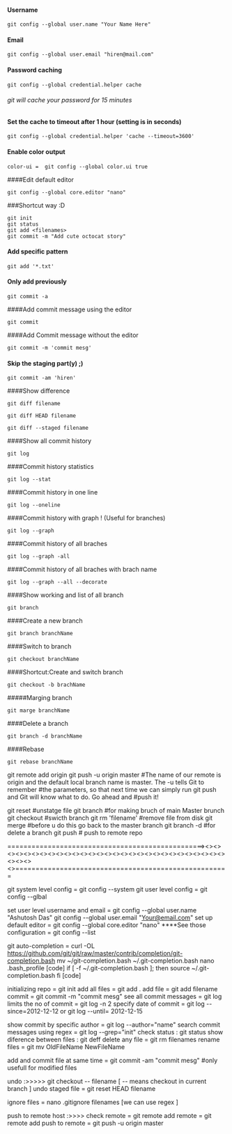 #### Username 
```
git config --global user.name "Your Name Here"
```
#### Email
```
git config --global user.email "hiren@mail.com"  
```
#### Password caching
```
git config --global credential.helper cache 
```
###### git will cache your password for 15 minutes
#### Set the cache to timeout after 1 hour (setting is in seconds)
```
git config --global credential.helper 'cache --timeout=3600'   
```
#### Enable color output
```
color-ui =  git config --global color.ui true
```
####Edit default editor
```
git config --global core.editor "nano"
```
###Shortcut way  :D
```
git init
git status
git add <filenames>
git commit -m "Add cute octocat story"
```
#### Add specific pattern 
```
git add '*.txt'
```
#### Only add previously
```
git commit -a
```
####Add commit message using the editor
```
git commit
```
####Add Commit message without the editor
```
git commit -m 'commit mesg'
```
#### Skip the staging part(y) ;)
```
git commit -am 'hiren'
```
####Show difference
```
git diff filename
```
```
git diff HEAD filename
```
```
git diff --staged filename
```
####Show all commit history
```
git log
```
####Commit history statistics
```
git log --stat
```
####Commit history in one line 
```
git log --oneline
```
####Commit history with graph ! (Useful for branches)
```
git log --graph
```
####Commit history of all braches
```
git log --graph -all
```
####Commit history of all braches with brach name
```
git log --graph --all --decorate
```
####Show working and list of all branch
```
git branch
```
####Create a new branch
```
git branch branchName
```
####Switch to branch 
```
git checkout branchName
```
####Shortcut:Create and switch branch
```
git checkout -b brachName
```
#####Marging branch
```
git marge branchName
```
####Delete a branch
```
git branch -d branchName
```
####Rebase
```
git rebase branchName
```
git remote add origin <giturl> 
git push -u origi­n maste­r #The name of our remote is origin and the default local branch name is master. The -u tells Git to remember 
                          #the parameters, so that next time we can simply run git push and Git will know what to do. Go ahead and 
                          #push   it!
                          
git reset <filename>      #unstatge file
git branch <branchname>   #for making bruch of main Master brunch
git checkout <branchname> #swicth branch
git rm 'filename'         #remove file from disk
git merge <branchname>    #before u do this go back to the master branch
git branch -d <branchname> #for delete a branch
git push                  # push to remote repo

   =================================================><><><><><><><><><><><><><><><><><><><><><><><><><><><><><><><><><>=====================================================
   
 git system level config = git config --system
 git user level config = git config --glbal
 
 set user level username and email  = git config --global user.name "Ashutosh Das"
                                                        git config --global user.email "Your@email.com"
set up default editor = git config --global core.editor "nano"
****See those configuration = git config --list

git auto-completion = curl -OL https://github.com/git/git/raw/master/contrib/completion/git-completion.bash
                                mv ~/git-completion.bash ~/.git-completion.bash
                                nano .bash_profile
                      [code] if [ -f ~/.git-completion.bash ]; then
                                        source ~/.git-completion.bash
                                 fi [code]


initializing repo = git init
add all files = git add .
add file = git add filename
commit = git commit -m "commit mesg"
see all commit messages = git log 
limits the no of commit = git log -n 2
specify date of commit = git log --since=2012-12-12
                                or   git log --until= 2012-12-15

show commit by specific author = git log --author="name"
search commit messages using regex = git log --grep="init"
check status : git status
show diference between files : git deff
delete any file = git rm filenames
rename files = git mv OldFileName NewFileName

add and commit file at same time = git commit -am "commit mesg"  #only usefull for modified files

undo :>>>>>
        git checkout -- filename [ -- means checkout in current branch ]
  undo staged file = git reset HEAD filename
  
  
ignore files = nano .gitignore
                      filenames [we can use regex ]

push to remote host :>>>>
        check remote = git remote
        add remote = git remote add <alias> <url>
        push to remote = git push -u origin master
                    
 


